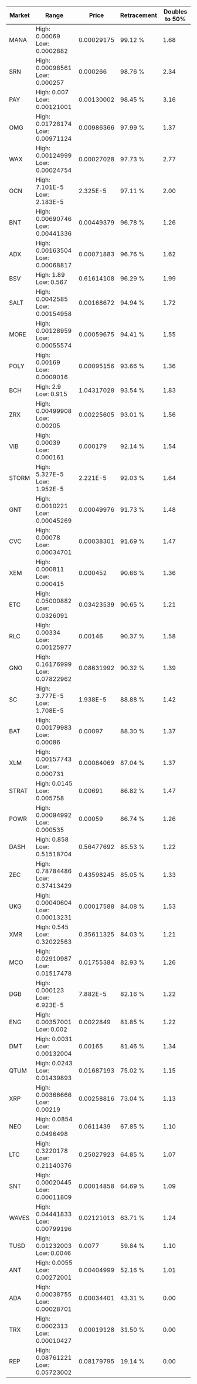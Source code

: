 | Market | Range | Price| Retracement | Doubles to 50% |
| --- | --- | --- | --- | --- |
| MANA | High: 0.00069<br />Low: 0.0002882 | 0.00029175 | 99.12 % | 1.68 |
| SRN | High: 0.00098561<br />Low: 0.000257 | 0.000266 | 98.76 % | 2.34 |
| PAY | High: 0.007<br />Low: 0.00121001 | 0.00130002 | 98.45 % | 3.16 |
| OMG | High: 0.01728174<br />Low: 0.00971124 | 0.00986366 | 97.99 % | 1.37 |
| WAX | High: 0.00124999<br />Low: 0.00024754 | 0.00027028 | 97.73 % | 2.77 |
| OCN | High: 7.101E-5<br />Low: 2.183E-5 | 2.325E-5 | 97.11 % | 2.00 |
| BNT | High: 0.00690746<br />Low: 0.00441336 | 0.00449379 | 96.78 % | 1.26 |
| ADX | High: 0.00163504<br />Low: 0.00068817 | 0.00071883 | 96.76 % | 1.62 |
| BSV | High: 1.89<br />Low: 0.567 | 0.61614108 | 96.29 % | 1.99 |
| SALT | High: 0.0042585<br />Low: 0.00154958 | 0.00168672 | 94.94 % | 1.72 |
| MORE | High: 0.00128959<br />Low: 0.00055574 | 0.00059675 | 94.41 % | 1.55 |
| POLY | High: 0.00169<br />Low: 0.0009016 | 0.00095156 | 93.66 % | 1.36 |
| BCH | High: 2.9<br />Low: 0.915 | 1.04317028 | 93.54 % | 1.83 |
| ZRX | High: 0.00499908<br />Low: 0.00205 | 0.00225605 | 93.01 % | 1.56 |
| VIB | High: 0.00039<br />Low: 0.000161 | 0.000179 | 92.14 % | 1.54 |
| STORM | High: 5.327E-5<br />Low: 1.952E-5 | 2.221E-5 | 92.03 % | 1.64 |
| GNT | High: 0.0010221<br />Low: 0.00045269 | 0.00049976 | 91.73 % | 1.48 |
| CVC | High: 0.00078<br />Low: 0.00034701 | 0.00038301 | 91.69 % | 1.47 |
| XEM | High: 0.000811<br />Low: 0.000415 | 0.000452 | 90.66 % | 1.36 |
| ETC | High: 0.05000882<br />Low: 0.0326091 | 0.03423539 | 90.65 % | 1.21 |
| RLC | High: 0.00334<br />Low: 0.00125977 | 0.00146 | 90.37 % | 1.58 |
| GNO | High: 0.16176999<br />Low: 0.07822962 | 0.08631992 | 90.32 % | 1.39 |
| SC | High: 3.777E-5<br />Low: 1.708E-5 | 1.938E-5 | 88.88 % | 1.42 |
| BAT | High: 0.00179983<br />Low: 0.00086 | 0.00097 | 88.30 % | 1.37 |
| XLM | High: 0.00157743<br />Low: 0.000731 | 0.00084069 | 87.04 % | 1.37 |
| STRAT | High: 0.0145<br />Low: 0.005758 | 0.00691 | 86.82 % | 1.47 |
| POWR | High: 0.00094992<br />Low: 0.000535 | 0.00059 | 86.74 % | 1.26 |
| DASH | High: 0.858<br />Low: 0.51518704 | 0.56477692 | 85.53 % | 1.22 |
| ZEC | High: 0.78784486<br />Low: 0.37413429 | 0.43598245 | 85.05 % | 1.33 |
| UKG | High: 0.00040604<br />Low: 0.00013231 | 0.00017588 | 84.08 % | 1.53 |
| XMR | High: 0.545<br />Low: 0.32022563 | 0.35611325 | 84.03 % | 1.21 |
| MCO | High: 0.02910987<br />Low: 0.01517478 | 0.01755384 | 82.93 % | 1.26 |
| DGB | High: 0.000123<br />Low: 6.923E-5 | 7.882E-5 | 82.16 % | 1.22 |
| ENG | High: 0.00357001<br />Low: 0.002 | 0.0022849 | 81.85 % | 1.22 |
| DMT | High: 0.0031<br />Low: 0.00132004 | 0.00165 | 81.46 % | 1.34 |
| QTUM | High: 0.0243<br />Low: 0.01439893 | 0.01687193 | 75.02 % | 1.15 |
| XRP | High: 0.00366666<br />Low: 0.00219 | 0.00258816 | 73.04 % | 1.13 |
| NEO | High: 0.0854<br />Low: 0.0496498 | 0.0611439 | 67.85 % | 1.10 |
| LTC | High: 0.3220178<br />Low: 0.21140376 | 0.25027923 | 64.85 % | 1.07 |
| SNT | High: 0.00020445<br />Low: 0.00011809 | 0.00014858 | 64.69 % | 1.09 |
| WAVES | High: 0.04441833<br />Low: 0.00799196 | 0.02121013 | 63.71 % | 1.24 |
| TUSD | High: 0.01232003<br />Low: 0.0046 | 0.0077 | 59.84 % | 1.10 |
| ANT | High: 0.0055<br />Low: 0.00272001 | 0.00404999 | 52.16 % | 1.01 |
| ADA | High: 0.00038755<br />Low: 0.00028701 | 0.00034401 | 43.31 % | 0.00 |
| TRX | High: 0.0002313<br />Low: 0.00010427 | 0.00019128 | 31.50 % | 0.00 |
| REP | High: 0.08761221<br />Low: 0.05723002 | 0.08179795 | 19.14 % | 0.00 |
